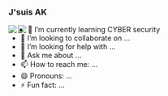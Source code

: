 
### J'suis AK
<img align="left" src="https://visitor-badge.laobi.icu/badge?page_id=onyxwizard.visitor-badge">
<a href="https://hits.seeyoufarm.com"><img align="left" src="https://hits.seeyoufarm.com/api/count/incr/badge.svg?url=https%3A%2F%2Fgithub.com%2Fonyxwizard&count_bg=%23FE2222&title_bg=%23060505&icon=&icon_color=%23131313&title=Profile+visit&edge_flat=false"/></a>

- 🌱 I’m currently learning CYBER security                                                                                                      
- 👯 I’m looking to collaborate on ...
- 🤔 I’m looking for help with ...
- 💬 Ask me about ...
- 📫 How to reach me: ...
- 😄 Pronouns: ...
- ⚡ Fun fact: ...

